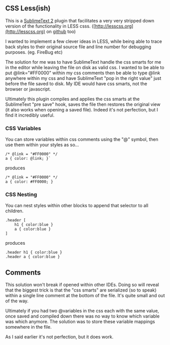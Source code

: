 ## CSS Less(ish)

This is a [SublimeText 2](http://www.sublimetext.com/2) plugin that facilitates a very very stripped down version of the functionality in LESS csss. ([http://lesscss.org](http://lesscss.org) on [github](https://github.com/cloudhead/less.js) too)

I wanted to implement a few clever ideas in LESS, while being able to trace back styles to their original source file and line number for debugging purposes. (eg. FireBug etc)

The solution for me was to have SublimeText handle the css smarts for me in the editor while leaving the file on disk as valid css.  I wanted to be able to put @link="#FF0000" within my css comments then be able to type @link anywhere within my css and have SublimeText "pop in the right value" just before the file saved to disk. My IDE would have css smarts, not the browser or javascript.

Ultimately this plugin compiles and applies the css smarts at the SublimeText "pre save" hook, saves the file then restores the original view (it also works when opening a saved file). Indeed it's not perfection, but I find it incredibly useful.

### CSS Variables

You can store variables within css comments using the "@" symbol, then use them within your styles as so...

    /* @link = "#FF0000" */  
    a { color: @link; }`

produces

    /* @link = "#FF0000" */
    a { color: #FF0000; }

### CSS Nesting

You can nest styles within other blocks to append that selector to all children.

    .header [
        h1 { color:blue }
        a { color:blue }
    ]

produces

    .header h1 { color:blue }
    .header a { color:blue }

## Comments

This solution won't break if opened within other IDEs. Doing so will reveal that the biggest trick is that the "css smarts" are serialized (so to speak) within a single line comment at the bottom of the file.  It's quite small and out of the way.  

Ultimately if you had two @variables in the css each with the same value, once saved and compiled down there was no way to know which variable was which anymore.  The solution was to store these variable mappings somewhere in the file.

As I said earlier it's not perfection, but it does work.